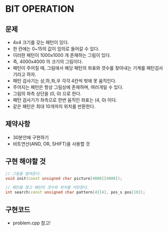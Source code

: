 # BIT OPERATION
## 문제
- 4x4 크기를 갖는 패턴이 있다.
- 한 칸에는 0~15의 값이 임의로 들어갈 수 있다.
- 이러한 패턴이 1000x1000 개 존재하는 그림이 있다.
- 즉, 4000x4000 의 크기의 그림이다.
- 패턴이 주어질 때, 그림에서 해당 패턴의 좌표와 갯수를 찾아내는 기계를 패턴검사기라고 하자.
- 패턴 검사기는 상,하,좌,우 각각 4칸씩 밖에 못 움직인다.
- 주어지는 패턴은 항상 그림상에 존재하며, 여러개일 수 있다.
- 그림의 좌측 상단을 (0, 0) 으로 한다.
- 패턴 검사기가 좌측으로 한번 움직인 좌표는 (4, 0) 이다.
- 같은 패턴은 최대 10개까지 위치를 반환한다.

## 제약사항
- 30분안에 구현하기
- 비트연산(AND, OR, SHIFT)을 사용할 것

## 구현 해야할 것
```cpp
// 그림을 알려준다.
void init(const unsigned char picture[4000][4000]);

// 패턴을 찾고 패턴의 갯수와 위치를 리턴한다.
int search(const unsigned char pattern[4][4], pos_s pos[10]);
```

## 구현코드
- problem.cpp 참고!
